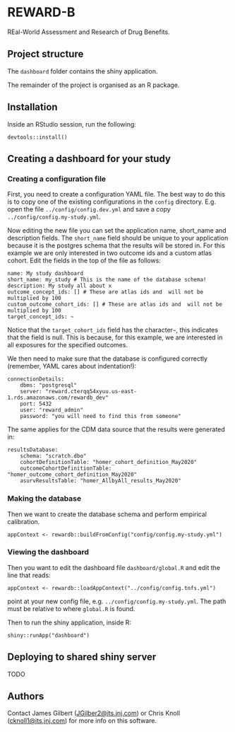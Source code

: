 # REWARD-B

REal-World Assessment and Research of Drug Benefits.

## Project structure

The `dashboard` folder contains the shiny application.

The remainder of the project is organised as an R package.

## Installation
Inside an RStudio session, run the following:

    devtools::install()

## Creating a dashboard for your study
### Creating a configuration file
First, you need to create a configuration YAML file. 
The best way to do this is to copy one of the existing configurations in the `config` directory.
E.g. open the file `../config/config.dev.yml` and save a copy `../config/config.my-study.yml`.

Now editing the new file you can set the application name, short_name and description fields.
The `short_name` field should be unique to your application because it is the postgres schema that the results will be stored in.
For this example we are only interested in two outcome ids and a custom atlas cohort.
Edit the fields in the top of the file as follows:

    name: My study dashboard
    short_name: my_study # This is the name of the database schema!
    description: My study all about x
    outcome_concept_ids: [] # These are atlas ids and  will not be multiplied by 100
    custom_outcome_cohort_ids: [] # These are atlas ids and  will not be multiplied by 100
    target_concept_ids: ~

Notice that the `target_cohort_ids` field has the character`~`, this indicates that the field is
null. This is because, for this example, we are interested in all exposures for the specified outcomes.

We then need to make sure that the database is configured correctly (remember, YAML cares about indentation!):
    
    connectionDetails:
        dbms: "postgresql"
        server: "reward.cterqq54xyuu.us-east-1.rds.amazonaws.com/rewardb_dev"
        port: 5432
        user: "reward_admin"
        password: "you will need to find this from someone" 

The same applies for the CDM data source that the results were generated in:

    resultsDatabase:
        schema: "scratch.dbo"
        cohortDefinitionTable: "homer_cohort_definition_May2020"
        outcomeCohortDefinitionTable: "homer_outcome_cohort_definition_May2020"
        asurvResultsTable: "homer_AllbyAll_results_May2020"

### Making the database 
Then we want to create the database schema and perform empirical calibration.

    appContext <- rewardb::buildFromConfig("config/config.my-study.yml")

### Viewing the dashboard
Then you want to edit the dashboard file `dashboard/global.R` and edit the line that reads:

    appContext <- rewardb::loadAppContext("../config/config.tnfs.yml")
 
point at your new config file, e.g. `../config/config.my-study.yml`. 
The path must be relative to where `global.R` is found.

Then to run the shiny application, inside R:

    shiny::runApp("dashboard")

## Deploying to shared shiny server

TODO
 
 ## Authors
 Contact James Gilbert (JGilber2@its.jnj.com) or Chris Knoll (cknoll1@its.jnj.com) for more info
 on this software.
